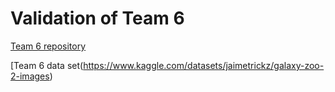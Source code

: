 # Validation of Team 6

[Team 6 repository](https://github.com/piechotam/Galaxies-Clusterization/tree/main)

[Team 6 data set(https://www.kaggle.com/datasets/jaimetrickz/galaxy-zoo-2-images)

